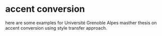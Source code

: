 # accent conversion

here are some examples for Université Grenoble Alpes masther thesis on accent conversion using style transfer approach.
